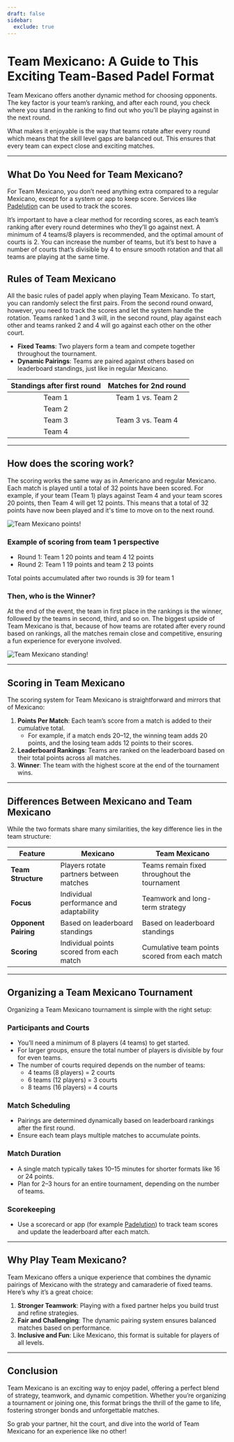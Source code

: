 ```yaml
---
draft: false
sidebar:
  exclude: true
---
```

# Team Mexicano: A Guide to This Exciting Team-Based Padel Format

Team Mexicano offers another dynamic method for choosing opponents. The key factor is your team’s ranking, and after each round, you check where you stand in the ranking to find out who you’ll be playing against in the next round. 

What makes it enjoyable is the way that teams rotate after every round which means that the skill level gaps are balanced out. This ensures that every team can expect  close and exciting matches.

---

## What Do You Need for Team Mexicano?

For Team Mexicano, you don’t need anything extra compared to a regular Mexicano, except for a system or app to keep score. Services like [Padelution](https://www.padelution.com/americano) can be used to track the scores. 

It’s important to have a clear method for recording scores, as each team’s ranking after every round determines who they’ll go against next. A minimum of 4 teams/8 players is recommended, and the optimal amount of courts is 2. You can increase the number of teams, but it’s best to have a number of courts that’s divisible by 4 to ensure smooth rotation and
that all teams are playing at the same time.


## Rules of Team Mexicano

All the basic rules of padel apply when playing Team Mexicano. To start, you can randomly select the first pairs. From the second round onward, however, you need to track the scores and let the system handle the rotation. Teams ranked 1 and 3 will, in the second round, play against each other and teams ranked 2 and 4 will go against each other on the other court.

- **Fixed Teams**: Two players form a team and compete together throughout the tournament.
- **Dynamic Pairings**: Teams are paired against others based on leaderboard standings, just like in regular Mexicano.

| Standings after first round | Matches for 2nd round |
|:---------------------------:|:---------------------:|
|            Team 1           |   Team 1 vs. Team 2   |
|            Team 2           |                       |
|            Team 3           |   Team 3 vs. Team 4   |
|            Team 4           |                       |
---

## How does the scoring work?

The scoring works the same way as in Americano and regular Mexicano. Each match is played until a total of 32 points have been scored. For example, if your team (Team 1) plays against Team 4 and your team scores 20 points, then Team 4 will get 12 points. This means that a total of 32 points have now been played and it's time to move on to the next round.

![Team Mexicano points!](/images/team-mexicano-scores.png "Team Mexicano points!")

### Example of scoring from team 1 perspective
- Round 1: Team 1 20 points and team 4 12 points
- Round 2: Team 1 19 points and team 2 13 points

Total points accumulated after two rounds is 39 for team 1


### Then, who is the Winner?
At the end of the event, the team in first place in the rankings is the winner, followed by the teams in second, third, and so on. The biggest upside of Team Mexicano  is that, because of how teams are rotated after every round based on rankings, all the matches remain close and competitive, ensuring a fun experience for everyone involved.

![Team Mexicano standing!](/images/team-mexicano-standing.png "Team Mexicano standing")

---

## Scoring in Team Mexicano

The scoring system for Team Mexicano is straightforward and mirrors that of Mexicano:

1. **Points Per Match**: Each team’s score from a match is added to their cumulative total.
   - For example, if a match ends 20–12, the winning team adds 20 points, and the losing team adds 12 points to their scores.
2. **Leaderboard Rankings**: Teams are ranked on the leaderboard based on their total points across all matches.
3. **Winner**: The team with the highest score at the end of the tournament wins.

---

## Differences Between Mexicano and Team Mexicano

While the two formats share many similarities, the key difference lies in the team structure:

| **Feature**            | **Mexicano**                                     | **Team Mexicano**                                  |
|-------------------------|-------------------------------------------------|---------------------------------------------------|
| **Team Structure**      | Players rotate partners between matches         | Teams remain fixed throughout the tournament      |
| **Focus**               | Individual performance and adaptability         | Teamwork and long-term strategy                   |
| **Opponent Pairing**    | Based on leaderboard standings                  | Based on leaderboard standings                    |
| **Scoring**             | Individual points scored from each match        | Cumulative team points scored from each match     |

---

## Organizing a Team Mexicano Tournament

Organizing a Team Mexicano tournament is simple with the right setup:

### Participants and Courts
- You’ll need a minimum of 8 players (4 teams) to get started.
- For larger groups, ensure the total number of players is divisible by four for even teams.
- The number of courts required depends on the number of teams:
  - 4 teams (8 players) = 2 courts
  - 6 teams (12 players) = 3 courts
  - 8 teams (16 players) = 4 courts

### Match Scheduling
- Pairings are determined dynamically based on leaderboard rankings after the first round.
- Ensure each team plays multiple matches to accumulate points.

### Match Duration
- A single match typically takes 10–15 minutes for shorter formats like 16 or 24 points.
- Plan for 2–3 hours for an entire tournament, depending on the number of teams.

### Scorekeeping
- Use a scorecard or app (for example [Padelution](https://www.padelution.com/americano)) to track team scores and update the leaderboard after each match.

---

## Why Play Team Mexicano?

Team Mexicano offers a unique experience that combines the dynamic pairings of Mexicano with the strategy and camaraderie of fixed teams. Here’s why it’s a great choice:

1. **Stronger Teamwork**: Playing with a fixed partner helps you build trust and refine strategies.
2. **Fair and Challenging**: The dynamic pairing system ensures balanced matches based on performance.
3. **Inclusive and Fun**: Like Mexicano, this format is suitable for players of all levels.

---

## Conclusion

Team Mexicano is an exciting way to enjoy padel, offering a perfect blend of strategy, teamwork, and dynamic competition. Whether you’re organizing a tournament or joining one, this format brings the thrill of the game to life, fostering stronger bonds and unforgettable matches.

So grab your partner, hit the court, and dive into the world of Team Mexicano for an experience like no other!